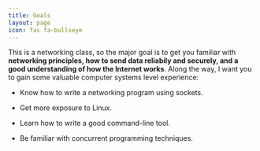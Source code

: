 ```yaml
---
title: Goals
layout: page
icon: fas fa-bullseye
---
```


This is a networking class, so the major goal is to get you familiar with **networking principles, how to send data reliabily and securely, and a good understanding of how the Internet works**. Along the way, I want you to gain some valuable computer systems level experience:

- Know how to write a networking program using sockets.

- Get more exposure to Linux.

- Learn how to write a good command-line tool.

- Be familiar with concurrent programming techniques.

